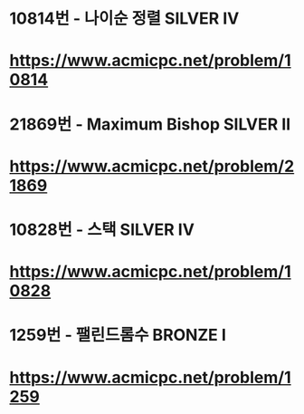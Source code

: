 # 10814번 - 나이순 정렬 SILVER IV
# https://www.acmicpc.net/problem/10814

# 21869번 - Maximum Bishop SILVER II
# https://www.acmicpc.net/problem/21869

# 10828번 - 스택 SILVER IV
# https://www.acmicpc.net/problem/10828

# 1259번 - 팰린드롬수 BRONZE I
# https://www.acmicpc.net/problem/1259